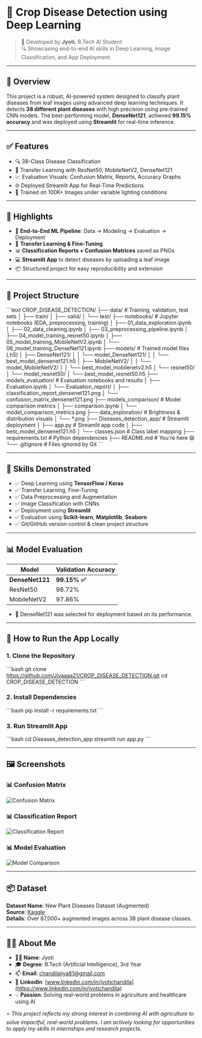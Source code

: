 
# 🌾 Crop Disease Detection using Deep Learning

> 📌 Developed by **Jyoti**, B.Tech AI Student  
> 🔍 Showcasing end-to-end AI skills in Deep Learning, Image Classification, and App Deployment.

---

## 📌 Overview

This project is a robust, AI-powered system designed to classify plant diseases from leaf images using advanced deep learning techniques. It detects **38 different plant diseases** with high precision using pre-trained CNN models. The best-performing model, **DenseNet121**, achieved **99.15% accuracy** and was deployed using **Streamlit** for real-time inference.

---

## ✅ Features

- 🔍 38-Class Disease Classification  
- 🤖 Transfer Learning with ResNet50, MobileNetV2, DenseNet121  
- 📈 Evaluation Visuals: Confusion Matrix, Reports, Accuracy Graphs  
- 🌐 Deployed Streamlit App for Real-Time Predictions  
- 🧠 Trained on 100K+ Images under variable lighting conditions

---

## 🎯 Highlights

- 🔬 **End-to-End ML Pipeline**: Data → Modeling → Evaluation → Deployment  
- 🧪 **Transfer Learning & Fine-Tuning**  
- 📊 **Classification Reports + Confusion Matrices** saved as PNGs  
- 💻 **Streamlit App** to detect diseases by uploading a leaf image  
- 📦 Structured project for easy reproducibility and extension

---

## 📁 Project Structure

\`\`\`text
CROP_DISEASE_DETECTION/
├── data/                        # Training, validation, test sets
│   ├── train/
│   ├── valid/
│   └── test/
├── notebooks/                  # Jupyter notebooks (EDA, preprocessing, training)
│   ├── 01_data_exploration.ipynb
│   ├── 02_data_cleaning.ipynb
│   ├── 03_preprocessing_pipeline.ipynb
│   ├── 04_model_training_resnet50.ipynb
│   ├── 05_model_training_MobileNetV2.ipynb
│   └── 06_model_training_DenseNet121.ipynb
├── models/                     # Trained model files (.h5)
│   ├── DenseNet121/
│   │   └── model_DenseNet121/
│   │       └── best_model_densenet121.h5
│   ├── MobileNetV2/
│   │   └── model_MobileNetV2/
│   │       └── best_model_mobilenetv2.h5
│   └── resnet50/
│       └── model_resnet50/
│           └── best_model_resnet50.h5
├── models_evaluation/          # Evaluation notebooks and results
│   ├── Evaluation.ipynb
│   └── Evaluation_report/
│       ├── classification_report_densenet121.png
│       └── confusion_matrix_densenet121.png
├── models_comparison/          # Model comparison metrics
│   ├── comparison.ipynb
│   └── model_comparison_metrics.png
├── data_exploration/           # Brightness & distribution visuals
│   └── *.png
├── Diseases_detection_app/     # Streamlit deployment
│   ├── app.py                  # Streamlit app code
│   ├── best_model_densenet121.h5
│   └── classes.json            # Class label mapping
├── requirements.txt            # Python dependencies
├── README.md                   # You're here 😄
└── .gitignore                  # Files ignored by Git
\`\`\`

---

## 🧠 Skills Demonstrated

- ✅ Deep Learning using **TensorFlow / Keras**
- ✅ Transfer Learning, Fine-Tuning
- ✅ Data Preprocessing and Augmentation
- ✅ Image Classification with CNNs
- ✅ Deployment using **Streamlit**
- ✅ Evaluation using **Scikit-learn**, **Matplotlib**, **Seaborn**
- ✅ Git/GitHub version control & clean project structure

---

## 📊 Model Evaluation

| Model         | Validation Accuracy |
|---------------|---------------------|
| **DenseNet121** | **99.15% ✅**        |
| ResNet50      | 98.72%              |
| MobileNetV2   | 97.86%              |

- 📌 DenseNet121 was selected for deployment based on its performance.

---

## 🚀 How to Run the App Locally

### 1. Clone the Repository

\`\`\`bash
git clone https://github.com/Jiyaaaa21/CROP_DISEASE_DETECTION.git
cd CROP_DISEASE_DETECTION
\`\`\`

### 2. Install Dependencies

\`\`\`bash
pip install -r requirements.txt
\`\`\`

### 3. Run Streamlit App

\`\`\`bash
cd Diseases_detection_app
streamlit run app.py
\`\`\`

---

## 🖼️ Screenshots

### 📊 Confusion Matrix  
![Confusion Matrix](models_evaluation/Evaluation_report/confusion_matrix_densenet121.png)

### 📊 Classification Report  
![Classification Report](models_evaluation/Evaluation_report/classification_report_densenet121.png)

### 📊 Model Evaluation  
![Model Comparison](models_comparison/model_comparison_metrics.png)

---

## 📦 Dataset

**Dataset Name**: New Plant Diseases Dataset (Augmented)  
**Source**: [Kaggle](https://www.kaggle.com/datasets/vipoooool/new-plant-diseases-dataset)  
**Details**: Over 87,000+ augmented images across 38 plant disease classes.

---

## 👩‍💻 About Me

- 🙋‍♀️ **Name**: Jyoti  
- 🎓 **Degree**: B.Tech (Artificial Intelligence), 3rd Year  
- 📫 **Email**: [chandilajiya81@gmail.com](mailto:chandilajiya81@gmail.com)  
- 🔗 **LinkedIn**: [www.linkedin.com/in/jyotichandila](https://www.linkedin.com/in/jyotichandila)  
- 💡 **Passion**: Solving real-world problems in agriculture and healthcare using AI  

⭐ *This project reflects my strong interest in combining AI with agriculture to solve impactful, real-world problems. I am actively looking for opportunities to apply my skills in internships and research projects.*



 
 